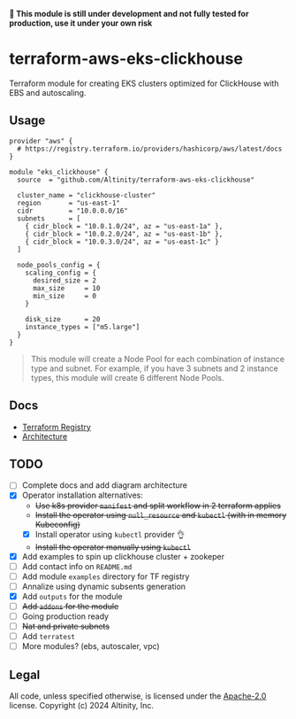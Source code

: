 **🚨 This module is still under development and not fully tested for production, use it under your own risk**

# terraform-aws-eks-clickhouse

Terraform module for creating EKS clusters optimized for ClickHouse with EBS and autoscaling.

## Usage

```hcl
provider "aws" {
  # https://registry.terraform.io/providers/hashicorp/aws/latest/docs
}

module "eks_clickhouse" {
  source  = "github.com/Altinity/terraform-aws-eks-clickhouse"

  cluster_name = "clickhouse-cluster"
  region       = "us-east-1"
  cidr         = "10.0.0.0/16"
  subnets      = [
    { cidr_block = "10.0.1.0/24", az = "us-east-1a" },
    { cidr_block = "10.0.2.0/24", az = "us-east-1b" },
    { cidr_block = "10.0.3.0/24", az = "us-east-1c" }
  ]

  node_pools_config = {
    scaling_config = {
      desired_size = 2
      max_size     = 10
      min_size     = 0
    }

    disk_size      = 20
    instance_types = ["m5.large"]
  }
}
```

> This module will create a Node Pool for each combination of instance type and subnet. For example, if you have 3 subnets and 2 instance types, this module will create 6 different Node Pools.

## Docs

- [Terraform Registry](https://registry.terraform.io/modules/Altinity/eks-clickhouse/aws/latest)
- [Architecture](https://github.com/Altinity/terraform-aws-eks-clickhouse/tree/master/docs)

## TODO

- [ ] Complete docs and add diagram architecture
- [x] Operator installation alternatives:
  - ~~Use k8s provider `manifest` and split workflow in 2 terraform applies~~
  - ~~Install the operator using `null_resource` and `kubectl` (with in memory Kubeconfig)~~
  - [x] Install operator using `kubectl` provider 👌
  - ~~Install the operator manually using `kubectl`~~
- [x] Add examples to spin up clickhouse cluster + zookeper
- [ ] Add contact info on `README.md`
- [ ] Add module `examples` directory for TF registry
- [ ] Annalize using dynamic subsents generation
- [x] Add `outputs` for the module
- [ ] ~~Add `addons` for the module~~
- [ ] Going production ready
- [ ] ~~Nat and private subnets~~
- [ ] Add `terratest`
- [ ] More modules? (ebs, autoscaler, vpc)

## Legal

All code, unless specified otherwise, is licensed under the [Apache-2.0](LICENSE) license.
Copyright (c) 2024 Altinity, Inc.
